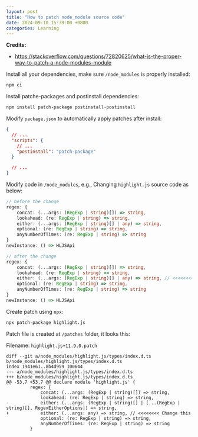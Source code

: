 ```yaml
---
layout: post
title: "How to patch node_module source code"
date: 2024-09-10 15:39:00 +0800
categories: Learning
---
```


**Credits:**

- https://stackoverflow.com/questions/72820625/what-is-the-proper-way-to-patch-a-node-modules-module

Install all your dependencies, make sure `/node_modules` is properly installed:

```sh
npm ci
```

Install patche-packages and postinstall dependencies:

```sh
npm install patch-package postinstall-postinstall
```

Modify `package.json` to automatically apply patches after install:

```json
{
  // ...
  "scripts": {
    // ...
    "postinstall": "patch-package"
  }

  // ...
}
```

Modify code in `/node_modules`, e.g., Changing `highlight.js` source code as below:

```ts
// before the change
regex: {
    concat: (...args: (RegExp | string)[]) => string,
    lookahead: (re: RegExp | string) => string,
    either: (...args: (RegExp | string)[] | any) => string,
    optional: (re: RegExp | string) => string,
    anyNumberOfTimes: (re: RegExp | string) => string
}
newInstance: () => HLJSApi

// after the change
regex: {
    concat: (...args: (RegExp | string)[]) => string,
    lookahead: (re: RegExp | string) => string,
    either: (...args: (RegExp | string)[] | any) => string, // <<<<<<<< Change this
    optional: (re: RegExp | string) => string,
    anyNumberOfTimes: (re: RegExp | string) => string
}
newInstance: () => HLJSApi
```

Create patch using `npx`:

```sh
npx patch-package highlight.js
```

Patch file is created at `/patches` folder, it looks this:

Filename: `highlight.js+11.9.0.patch`

```
diff --git a/node_modules/highlight.js/types/index.d.ts b/node_modules/highlight.js/types/index.d.ts
index 1941e61..8b4d959 100644
--- a/node_modules/highlight.js/types/index.d.ts
+++ b/node_modules/highlight.js/types/index.d.ts
@@ -53,7 +53,7 @@ declare module 'highlight.js' {
         regex: {
             concat: (...args: (RegExp | string)[]) => string,
             lookahead: (re: RegExp | string) => string,
-            either: (...args: (RegExp | string)[] | [...(RegExp | string)[], RegexEitherOptions]) => string,
+            either: (...args: any) => string, // <<<<<<<< Change this
             optional: (re: RegExp | string) => string,
             anyNumberOfTimes: (re: RegExp | string) => string
         }
```
